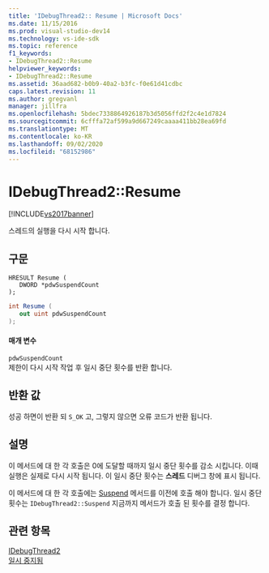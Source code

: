 ```yaml
---
title: 'IDebugThread2:: Resume | Microsoft Docs'
ms.date: 11/15/2016
ms.prod: visual-studio-dev14
ms.technology: vs-ide-sdk
ms.topic: reference
f1_keywords:
- IDebugThread2::Resume
helpviewer_keywords:
- IDebugThread2::Resume
ms.assetid: 36aad682-b0b9-40a2-b3fc-f0e61d41cdbc
caps.latest.revision: 11
ms.author: gregvanl
manager: jillfra
ms.openlocfilehash: 5bdec7338864926187b3d5056ffd2f2c4e1d7824
ms.sourcegitcommit: 6cfffa72af599a9d667249caaaa411bb28ea69fd
ms.translationtype: MT
ms.contentlocale: ko-KR
ms.lasthandoff: 09/02/2020
ms.locfileid: "68152986"
---
```

# <a name="idebugthread2resume"></a>IDebugThread2::Resume
[!INCLUDE[vs2017banner](../../../includes/vs2017banner.md)]

스레드의 실행을 다시 시작 합니다.  
  
## <a name="syntax"></a>구문  
  
```cpp#  
HRESULT Resume (   
   DWORD *pdwSuspendCount  
);  
```  
  
```csharp  
int Resume (   
   out uint pdwSuspendCount  
);  
```  
  
#### <a name="parameters"></a>매개 변수  
 `pdwSuspendCount`  
 제한이 다시 시작 작업 후 일시 중단 횟수를 반환 합니다.  
  
## <a name="return-value"></a>반환 값  
 성공 하면이 반환 되 `S_OK` 고, 그렇지 않으면 오류 코드가 반환 됩니다.  
  
## <a name="remarks"></a>설명  
 이 메서드에 대 한 각 호출은 0에 도달할 때까지 일시 중단 횟수를 감소 시킵니다. 이때 실행은 실제로 다시 시작 됩니다. 이 일시 중단 횟수는 **스레드** 디버그 창에 표시 됩니다.  
  
 이 메서드에 대 한 각 호출에는 [Suspend](../../../extensibility/debugger/reference/idebugthread2-suspend.md) 메서드를 이전에 호출 해야 합니다. 일시 중단 횟수는 `IDebugThread2::Suspend` 지금까지 메서드가 호출 된 횟수를 결정 합니다.  
  
## <a name="see-also"></a>관련 항목  
 [IDebugThread2](../../../extensibility/debugger/reference/idebugthread2.md)   
 [일시 중지됨](../../../extensibility/debugger/reference/idebugthread2-suspend.md)
